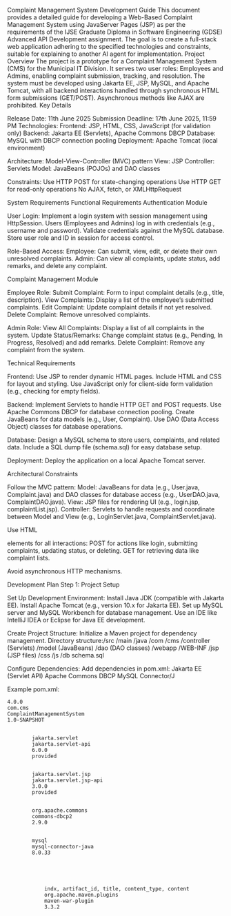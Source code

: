 Complaint Management System Development Guide
This document provides a detailed guide for developing a Web-Based Complaint Management System using JavaServer Pages (JSP) as per the requirements of the IJSE Graduate Diploma in Software Engineering (GDSE) Advanced API Development assignment. The goal is to create a full-stack web application adhering to the specified technologies and constraints, suitable for explaining to another AI agent for implementation.
Project Overview
The project is a prototype for a Complaint Management System (CMS) for the Municipal IT Division. It serves two user roles: Employees and Admins, enabling complaint submission, tracking, and resolution. The system must be developed using Jakarta EE, JSP, MySQL, and Apache Tomcat, with all backend interactions handled through synchronous HTML form submissions (GET/POST). Asynchronous methods like AJAX are prohibited.
Key Details

Release Date: 11th June 2025
Submission Deadline: 17th June 2025, 11:59 PM
Technologies:
Frontend: JSP, HTML, CSS, JavaScript (for validation only)
Backend: Jakarta EE (Servlets), Apache Commons DBCP
Database: MySQL with DBCP connection pooling
Deployment: Apache Tomcat (local environment)


Architecture: Model-View-Controller (MVC) pattern
View: JSP
Controller: Servlets
Model: JavaBeans (POJOs) and DAO classes


Constraints:
Use HTTP POST for state-changing operations
Use HTTP GET for read-only operations
No AJAX, fetch, or XMLHttpRequest



System Requirements
Functional Requirements
Authentication Module

User Login:
Implement a login system with session management using HttpSession.
Users (Employees and Admins) log in with credentials (e.g., username and password).
Validate credentials against the MySQL database.
Store user role and ID in session for access control.


Role-Based Access:
Employee: Can submit, view, edit, or delete their own unresolved complaints.
Admin: Can view all complaints, update status, add remarks, and delete any complaint.



Complaint Management Module

Employee Role:
Submit Complaint: Form to input complaint details (e.g., title, description).
View Complaints: Display a list of the employee’s submitted complaints.
Edit Complaint: Update complaint details if not yet resolved.
Delete Complaint: Remove unresolved complaints.


Admin Role:
View All Complaints: Display a list of all complaints in the system.
Update Status/Remarks: Change complaint status (e.g., Pending, In Progress, Resolved) and add remarks.
Delete Complaint: Remove any complaint from the system.



Technical Requirements

Frontend:
Use JSP to render dynamic HTML pages.
Include HTML and CSS for layout and styling.
Use JavaScript only for client-side form validation (e.g., checking for empty fields).


Backend:
Implement Servlets to handle HTTP GET and POST requests.
Use Apache Commons DBCP for database connection pooling.
Create JavaBeans for data models (e.g., User, Complaint).
Use DAO (Data Access Object) classes for database operations.


Database:
Design a MySQL schema to store users, complaints, and related data.
Include a SQL dump file (schema.sql) for easy database setup.


Deployment:
Deploy the application on a local Apache Tomcat server.



Architectural Constraints

Follow the MVC pattern:
Model: JavaBeans for data (e.g., User.java, Complaint.java) and DAO classes for database access (e.g., UserDAO.java, ComplaintDAO.java).
View: JSP files for rendering UI (e.g., login.jsp, complaintList.jsp).
Controller: Servlets to handle requests and coordinate between Model and View (e.g., LoginServlet.java, ComplaintServlet.java).


Use HTML <form> elements for all interactions:
POST for actions like login, submitting complaints, updating status, or deleting.
GET for retrieving data like complaint lists.


Avoid asynchronous HTTP mechanisms.

Development Plan
Step 1: Project Setup

Set Up Development Environment:
Install Java JDK (compatible with Jakarta EE).
Install Apache Tomcat (e.g., version 10.x for Jakarta EE).
Set up MySQL server and MySQL Workbench for database management.
Use an IDE like IntelliJ IDEA or Eclipse for Java EE development.


Create Project Structure:
Initialize a Maven project for dependency management.
Directory structure:/src
  /main
    /java
      /com
        /cms
          /controller (Servlets)
          /model (JavaBeans)
          /dao (DAO classes)
    /webapp
      /WEB-INF
        /jsp (JSP files)
      /css
      /js
/db
  schema.sql




Configure Dependencies:
Add dependencies in pom.xml:
Jakarta EE (Servlet API)
Apache Commons DBCP
MySQL Connector/J


Example pom.xml:






    4.0.0
    com.cms
    ComplaintManagementSystem
    1.0-SNAPSHOT
    
        
            jakarta.servlet
            jakarta.servlet-api
            6.0.0
            provided
        
        
            jakarta.servlet.jsp
            jakarta.servlet.jsp-api
            3.0.0
            provided
        
        
            org.apache.commons
            commons-dbcp2
            2.9.0
        
        
            mysql
            mysql-connector-java
            8.0.33
        
    
    
        
            
                indx, artifact_id, title, content_type, content
                org.apache.maven.plugins
                maven-war-plugin
                3.3.2
            
        
    
